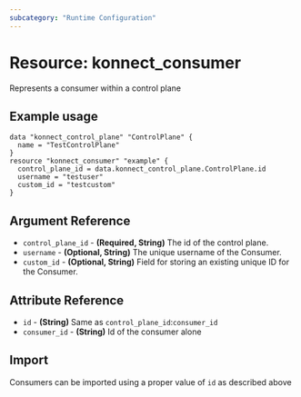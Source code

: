 ```yaml
---
subcategory: "Runtime Configuration"
---
```

# Resource: konnect_consumer
Represents a consumer within a control plane
## Example usage
```hcl
data "konnect_control_plane" "ControlPlane" {
  name = "TestControlPlane"
}
resource "konnect_consumer" "example" {
  control_plane_id = data.konnect_control_plane.ControlPlane.id
  username = "testuser"
  custom_id = "testcustom"
}
```
## Argument Reference
* `control_plane_id` - **(Required, String)** The id of the control plane.
* `username` - **(Optional, String)** The unique username of the Consumer.
* `custom_id` - **(Optional, String)** Field for storing an existing unique ID for the Consumer.
## Attribute Reference
* `id` - **(String)** Same as `control_plane_id`:`consumer_id`
* `consumer_id` - **(String)** Id of the consumer alone
## Import
Consumers can be imported using a proper value of `id` as described above
